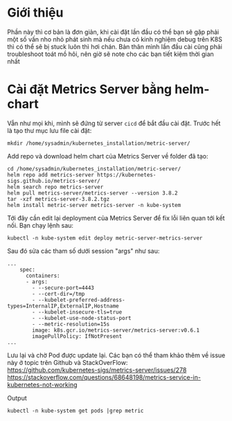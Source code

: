 # Giới thiệu
Phần này thì cơ bản là đơn giản, khi cài đặt lần đầu có thể bạn sẽ gặp phải một số vấn nho nhỏ phát sinh mà nếu chưa có kinh nghiệm debug trên K8S thì có thể sẽ bị stuck luôn thì hơi chán.
Bản thân mình lần đầu cài cũng phải troubleshoot toát mồ hôi, nên giờ sẽ note cho các bạn tiết kiệm thời gian nhất

# Cài đặt Metrics Server bằng helm-chart
Vẫn như mọi khi, mình sẽ đứng từ server `cicd` để bắt đầu cài đặt. Trước hết là tạo thư mục lưu file cài đặt:
```
mkdir /home/sysadmin/kubernetes_installation/metric-server/
```

Add repo và download helm chart của Metrics Server về folder đã tạo:
```
cd /home/sysadmin/kubernetes_installation/metric-server/
helm repo add metrics-server https://kubernetes-sigs.github.io/metrics-server/
helm search repo metrics-server
helm pull metrics-server/metrics-server --version 3.8.2
tar -xzf metrics-server-3.8.2.tgz
helm install metric-server metrics-server -n kube-system
```

Tới đây cần edit lại deployment của Metrics Server để fix lỗi liên quan tới kết nối. Bạn chạy lệnh sau:
```
kubectl -n kube-system edit deploy metric-server-metrics-server
```

Sau đó sửa các tham số dưới session "args" như sau:
```
...
    spec:
      containers:
      - args:
        - --secure-port=4443
        - --cert-dir=/tmp
        - --kubelet-preferred-address-types=InternalIP,ExternalIP,Hostname
        - --kubelet-insecure-tls=true
        - --kubelet-use-node-status-port
        - --metric-resolution=15s
        image: k8s.gcr.io/metrics-server/metrics-server:v0.6.1
        imagePullPolicy: IfNotPresent
...
```
Lưu lại và chờ Pod được update lại. Các bạn có thể tham khảo thêm về issue này ở topic trên Github và StackOverFlow:<br>
https://github.com/kubernetes-sigs/metrics-server/issues/278<br>
https://stackoverflow.com/questions/68648198/metrics-service-in-kubernetes-not-working

Output
```
kubectl -n kube-system get pods |grep metric

```

